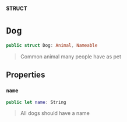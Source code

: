 **STRUCT**

# `Dog`

```swift
public struct Dog: Animal, Nameable
```

> Common animal many people have as pet

## Properties
### `name`

```swift
public let name: String
```

> All dogs should have a name

